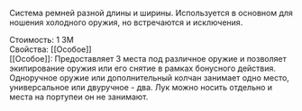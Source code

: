 Система ремней разной длины и ширины. Используется в основном для ношения холодного оружия, но встречаются и исключения.


Стоимость: 1 ЗМ<br>
Свойства: [[Особое]]<br>
[[Особое]]: Предоставляет 3 места под различное оружие и позволяет экипирование оружия или его снятие в рамках бонусного действия. Одноручное оружие или дополнительный колчан занимает одно место, универсальное или двуручное - два. Лук можно носить отдельно и места на портупеи он не занимают.